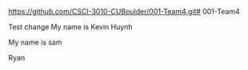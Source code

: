 https://github.com/CSCI-3010-CUBoulder/001-Team4.git# 001-Team4

Test change
My name is Kevin Huynh

My name is sam

Ryan